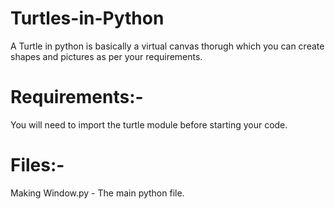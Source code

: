 # Turtles-in-Python
A Turtle in python is basically a virtual canvas thorugh which you can create shapes and pictures as per your requirements.

# Requirements:-
You will need to import the turtle module before starting your code.

# Files:-
Making Window.py - The main python file.
